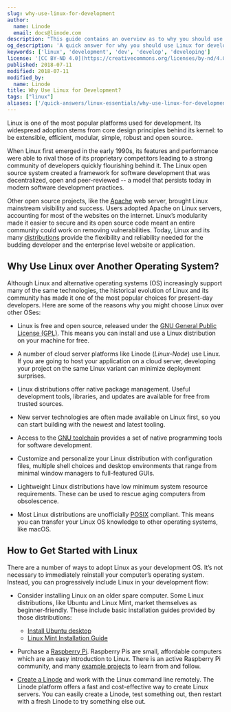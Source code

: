 ```yaml
---
slug: why-use-linux-for-development
author:
  name: Linode
  email: docs@linode.com
description: "This guide contains an overview as to why you should use the Linux operating system for development, as well as some of the core advantages of Linux over other OS'."
og_description: 'A quick answer for why you should use Linux for development.'
keywords: ['linux', 'development', 'dev', 'develop', 'developing']
license: '[CC BY-ND 4.0](https://creativecommons.org/licenses/by-nd/4.0)'
published: 2018-07-11
modified: 2018-07-11
modified_by:
  name: Linode
title: Why Use Linux for Development?
tags: ["linux"]
aliases: ['/quick-answers/linux-essentials/why-use-linux-for-development/']
---
```


Linux is one of the most popular platforms used for development. Its widespread adoption stems from core design principles behind its kernel: to be extensible, efficient, modular, simple, robust and open source.

When Linux first emerged in the early 1990s, its features and performance were able to rival those of its proprietary competitors leading to a strong community of developers quickly flourishing behind it. The Linux open source system created a framework for software development that was decentralized, open and peer-reviewed -- a model that persists today in modern software development practices.

Other open source projects, like the [Apache](https://httpd.apache.org/) web server, brought Linux mainstream visibility and success. Users adopted Apache on Linux servers, accounting for most of the websites on the internet. Linux’s modularity made it easier to secure and its open source code meant an entire community could work on removing vulnerabilities. Today, Linux and its many [distributions](https://en.wikipedia.org/wiki/List_of_Linux_distributions) provide the flexibility and reliability needed for the budding developer and the enterprise level website or application.

## Why Use Linux over Another Operating System?

Although Linux and alternative operating systems (OS) increasingly support many of the same technologies, the historical evolution of Linux and its community has made it one of the most popular choices for present-day developers. Here are some of the reasons why you might choose Linux over other OSes:

- Linux is free and open source, released under the [GNU General Public License (GPL)](https://www.gnu.org/licenses/licenses.html). This means you can install and use a Linux distribution on your machine for free.

- A number of cloud server platforms like Linode (*Linux-Node*) use Linux. If you are going to host your application on a cloud server, developing your project on the same Linux variant can minimize deployment surprises.

- Linux distributions offer native package management. Useful development tools, libraries, and updates are available for free from trusted sources.

- New server technologies are often made available on Linux first, so you can start building with the newest and latest tooling.

- Access to the [GNU toolchain](https://en.wikipedia.org/wiki/GNU_toolchain) provides a set of native programming tools for software development.

- Customize and personalize your Linux distribution with configuration files, multiple shell choices and desktop environments that range from minimal window managers to full-featured GUIs.

- Lightweight Linux distributions have low minimum system resource requirements. These can be used to rescue aging computers from obsolescence.

- Most Linux distributions are unofficially [POSIX](https://en.wikipedia.org/wiki/POSIX) compliant. This means you can transfer your Linux OS knowledge to other operating systems, like macOS.

## How to Get Started with Linux

There are a number of ways to adopt Linux as your development OS. It’s not necessary to immediately reinstall your computer’s operating system. Instead, you can progressively include Linux in your development flow:

- Consider installing Linux on an older spare computer. Some Linux distributions, like Ubuntu and Linux Mint, market themselves as beginner-friendly. These include basic installation guides provided by those distributions:

  - [Install Ubuntu desktop](https://tutorials.ubuntu.com/tutorial/tutorial-install-ubuntu-desktop#0)
  - [Linux Mint Installation Guide](https://linuxmint-installation-guide.readthedocs.io/en/latest/)

- Purchase a [Raspberry Pi](https://www.raspberrypi.org/). Raspberry Pis are small, affordable computers which are an easy introduction to Linux. There is an active Raspberry Pi community, and many [example projects](https://projects.raspberrypi.org/en/) to learn from and follow.

- [Create a Linode](/docs/products/platform/get-started/) and work with the Linux command line remotely. The Linode platform offers a fast and cost-effective way to create Linux servers. You can easily create a Linode, test something out, then restart with a fresh Linode to try something else out.

